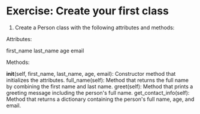 # Exercise: Create your first class

1. Create a Person class with the following attributes and methods:

Attributes:

first_name
last_name
age
email


Methods:

__init__(self, first_name, last_name, age, email): Constructor method that initializes the attributes.
full_name(self): Method that returns the full name by combining the first name and last name.
greet(self): Method that prints a greeting message including the person's full name.
get_contact_info(self): Method that returns a dictionary containing the person's full name, age, and email.
